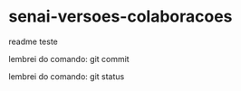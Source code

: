 # senai-versoes-colaboracoes

readme teste


lembrei do comando: git commit

lembrei do comando: git status
